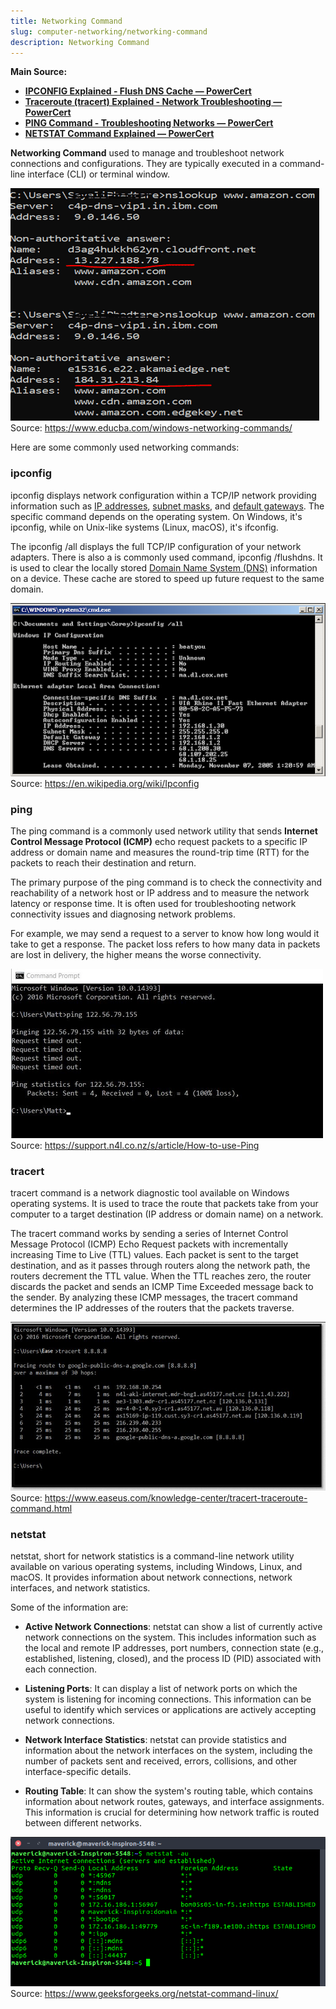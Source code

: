 ```yaml
---
title: Networking Command
slug: computer-networking/networking-command
description: Networking Command
---
```


**Main Source:**

- **[IPCONFIG Explained - Flush DNS Cache — PowerCert](https://youtu.be/ZKhorleA5aA?si=ryGAucxqelZAEB4r)**
- **[Traceroute (tracert) Explained - Network Troubleshooting — PowerCert](https://youtu.be/up3bcBLZS74?si=dcs7Jog1w_AyEhMh)**
- **[PING Command - Troubleshooting Networks — PowerCert](https://youtu.be/IIicPE38O-s?si=bvzJYh_-lNDtqp3W)**
- **[NETSTAT Command Explained — PowerCert](https://youtu.be/8UZFpCQeXnM?si=RKd7IngyMP2zx0A-)**

**Networking Command** used to manage and troubleshoot network connections and configurations. They are typically executed in a command-line interface (CLI) or terminal window.

![Example of checking IP address in command line](./networking-command.png)  
Source: https://www.educba.com/windows-networking-commands/

Here are some commonly used networking commands:

### ipconfig

ipconfig displays network configuration within a TCP/IP network providing information such as [IP addresses](/computer-networking/ip-address), [subnet masks](/computer-networking/subnet-mask), and [default gateways](/computer-networking/gateway). The specific command depends on the operating system. On Windows, it's ipconfig, while on Unix-like systems (Linux, macOS), it's ifconfig.

The ipconfig /all displays the full TCP/IP configuration of your network adapters. There is also a is commonly used command, ipconfig /flushdns. It is used to clear the locally stored [Domain Name System (DNS)](/computer-networking/dns) information on a device. These cache are stored to speed up future request to the same domain.

![ipconfig command on Windows](./ipconfig.png)  
Source: https://en.wikipedia.org/wiki/Ipconfig

### ping

The ping command is a commonly used network utility that sends **Internet Control Message Protocol (ICMP)** echo request packets to a specific IP address or domain name and measures the round-trip time (RTT) for the packets to reach their destination and return.

The primary purpose of the ping command is to check the connectivity and reachability of a network host or IP address and to measure the network latency or response time. It is often used for troubleshooting network connectivity issues and diagnosing network problems.

For example, we may send a request to a server to know how long would it take to get a response. The packet loss refers to how many data in packets are lost in delivery, the higher means the worse connectivity.

![ping command example on Windows](./ping.png)  
Source: https://support.n4l.co.nz/s/article/How-to-use-Ping

### tracert

tracert command is a network diagnostic tool available on Windows operating systems. It is used to trace the route that packets take from your computer to a target destination (IP address or domain name) on a network.

The tracert command works by sending a series of Internet Control Message Protocol (ICMP) Echo Request packets with incrementally increasing Time to Live (TTL) values. Each packet is sent to the target destination, and as it passes through routers along the network path, the routers decrement the TTL value. When the TTL reaches zero, the router discards the packet and sends an ICMP Time Exceeded message back to the sender. By analyzing these ICMP messages, the tracert command determines the IP addresses of the routers that the packets traverse.

![tracert command on Windows](./tracert.png)  
Source: https://www.easeus.com/knowledge-center/tracert-traceroute-command.html

### netstat

netstat, short for network statistics is a command-line network utility available on various operating systems, including Windows, Linux, and macOS. It provides information about network connections, network interfaces, and network statistics.

Some of the information are:

- **Active Network Connections**: netstat can show a list of currently active network connections on the system. This includes information such as the local and remote IP addresses, port numbers, connection state (e.g., established, listening, closed), and the process ID (PID) associated with each connection.

- **Listening Ports**: It can display a list of network ports on which the system is listening for incoming connections. This information can be useful to identify which services or applications are actively accepting network connections.

- **Network Interface Statistics**: netstat can provide statistics and information about the network interfaces on the system, including the number of packets sent and received, errors, collisions, and other interface-specific details.

- **Routing Table**: It can show the system's routing table, which contains information about network routes, gateways, and interface assignments. This information is crucial for determining how network traffic is routed between different networks.

![netstat command on Linux](./netstat.png)  
Source: https://www.geeksforgeeks.org/netstat-command-linux/
